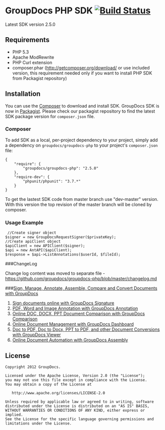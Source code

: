  GroupDocs PHP SDK [![Build Status](https://secure.travis-ci.org/groupdocs/groupdocs-php.png)](http://travis-ci.org/groupdocs/groupdocs-php)
=============

Latest SDK version 2.5.0

## Requirements

* PHP 5.3
* Apache ModRewrite
* PHP Curl extension
* composer.phar (http://getcomposer.org/download/ or use included version, this requirement needed
only if you want to install PHP SDK from Packagist repository)


## Installation

You can use the [Composer](http://getcomposer.org/) to download and install SDK.
GroupDocs SDK is now in [Packagist](https://packagist.org/packages/groupdocs/groupdocs-php). Please check our packagist repository to find the latest SDK package version for `composer.json` file.

### Composer

To add SDK as a local, per-project dependency to your project, simply add a dependency on `groupdocs/groupdocs-php` to your project's `composer.json` file:

	{
		"require": {
			"groupdocs/groupdocs-php": "2.5.0"
		},
		"require-dev": {
			"phpunit/phpunit": "3.7.*"
		}
	}
	
To get the lastest SDK code from master branch use "dev-master" version. With this version the top revision of the master branch will be cloned by composer.

### Usage Example
	 //Create signer object
    $signer = new GroupDocsRequestSigner($privateKey);
    //Create apiClient object
    $apiClient = new APIClient($signer);
  	$api = new AntAPI($apiClient);
	$response = $api->ListAnnotations($userId, $fileId);

###ChangeLog

Change log content was moved to separate file - https://github.com/groupdocs/groupdocs-php/blob/master/changelog.md

###[Sign, Manage, Annotate, Assemble, Compare and Convert Documents with GroupDocs](http://groupdocs.com)
1. [Sign documents online with GroupDocs Signature](http://groupdocs.com/apps/signature)
2. [PDF, Word and Image Annotation with GroupDocs Annotation](http://groupdocs.com/apps/annotation)
3. [Online DOC, DOCX, PPT Document Comparison with GroupDocs Comparison](http://groupdocs.com/apps/comparison)
4. [Online Document Management with GroupDocs Dashboard](http://groupdocs.com/apps)
5. [Doc to PDF, Doc to Docx, PPT to PDF, and other Document Conversions with GroupDocs Viewer](http://groupdocs.com/apps/viewer)
6. [Online Document Automation with GroupDocs Assembly](http://groupdocs.com/apps/assembly)

License
-------

	Copyright 2012 GroupDocs.

	Licensed under the Apache License, Version 2.0 (the "License");
	you may not use this file except in compliance with the License.
	You may obtain a copy of the License at

	   http://www.apache.org/licenses/LICENSE-2.0

	Unless required by applicable law or agreed to in writing, software
	distributed under the License is distributed on an "AS IS" BASIS,
	WITHOUT WARRANTIES OR CONDITIONS OF ANY KIND, either express or implied.
	See the License for the specific language governing permissions and
	limitations under the License.
